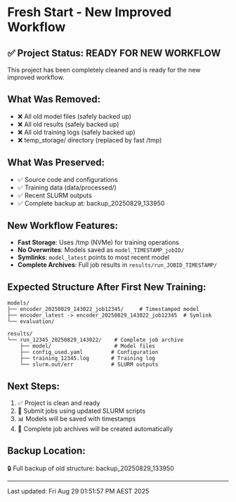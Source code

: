 # Fresh Start - New Improved Workflow

## ✅ Project Status: READY FOR NEW WORKFLOW

This project has been completely cleaned and is ready for the new improved workflow.

## What Was Removed:
- ❌ All old model files (safely backed up)
- ❌ All old results (safely backed up) 
- ❌ All old training logs (safely backed up)
- ❌ temp_storage/ directory (replaced by fast /tmp)

## What Was Preserved:
- ✅ Source code and configurations
- ✅ Training data (data/processed/)
- ✅ Recent SLURM outputs
- ✅ Complete backup at: backup_20250829_133950

## New Workflow Features:
- **Fast Storage**: Uses /tmp (NVMe) for training operations
- **No Overwrites**: Models saved as `model_TIMESTAMP_jobID/`
- **Symlinks**: `model_latest` points to most recent model
- **Complete Archives**: Full job results in `results/run_JOBID_TIMESTAMP/`

## Expected Structure After First New Training:
```
models/
├── encoder_20250829_143022_job12345/     # Timestamped model
├── encoder_latest -> encoder_20250829_143022_job12345  # Symlink
└── evaluation/

results/
└── run_12345_20250829_143022/    # Complete job archive
    ├── model/                    # Model files
    ├── config_used.yaml         # Configuration  
    ├── training_12345.log       # Training log
    └── slurm.out/err            # SLURM outputs
```

## Next Steps:
1. ✅ Project is clean and ready
2. 🚀 Submit jobs using updated SLURM scripts
3. 📊 Models will be saved with timestamps
4. 📁 Complete job archives will be created automatically

## Backup Location:
🔒 Full backup of old structure: backup_20250829_133950

---
Last updated: Fri Aug 29 01:51:57 PM AEST 2025
